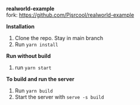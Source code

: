 **realworld-example**\
fork: https://github.com/Pjsrcool/realworld-example

**Installation**
1. Clone the repo. Stay in main branch
2. Run `yarn install`

**Run without build**
1. run `yarn start`

**To build and run the server**
1. Run `yarn build`
2. Start the server with `serve -s build`
